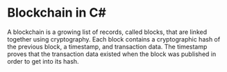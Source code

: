 # Blockchain in C#
A blockchain is a growing list of records, called blocks, that are linked together using cryptography. Each block contains a cryptographic hash of the previous block, a timestamp, and transaction data. The timestamp proves that the transaction data existed when the block was published in order to get into its hash.